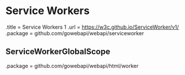 # Service Workers

.title = Service Workers 1
.url = <https://w3c.github.io/ServiceWorker/v1/>
.package = github.com/gowebapi/webapi/serviceworker

## ServiceWorkerGlobalScope

.package = github.com/gowebapi/webapi/html/worker
